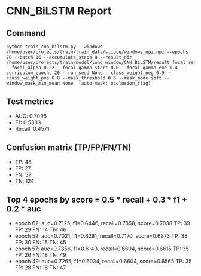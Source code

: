 # CNN_BiLSTM Report

## Command
```
python train_cnn_bilstm.py --windows /home/user/projects/train/train_data/slipce/windows_npz.npz --epochs 70 --batch 16 --accumulate_steps 8 --result_dir /home/user/projects/train/model/long_window/CNN_BiLSTM/result_focal_refine/cw07_fg01 --focal_alpha 0.22 --focal_gamma_start 0.0 --focal_gamma_end 1.4 --curriculum_epochs 20 --run_seed None --class_weight_neg 0.9 --class_weight_pos 0.8 --mask_threshold 0.6 --mask_mode soft --window_mask_min_mean None  [auto-mask: occlusion_flag]
```

## Test metrics
- AUC: 0.7098
- F1: 0.5333
- Recall: 0.4571
## Confusion matrix (TP/FP/FN/TN)
- TP: 48
- FP: 27
- FN: 57
- TN: 124

## Top 4 epochs by score = 0.5 * recall + 0.3 * f1 + 0.2 * auc
- epoch 62: auc=0.7125, f1=0.6446, recall=0.7358, score=0.7038  TP: 39 FP: 29 FN: 14 TN: 46
- epoch 52: auc=0.7021, f1=0.6281, recall=0.7170, score=0.6873  TP: 38 FP: 30 FN: 15 TN: 45
- epoch 57: auc=0.7356, f1=0.6140, recall=0.6604, score=0.6615  TP: 35 FP: 26 FN: 18 TN: 49
- epoch 49: auc=0.7265, f1=0.6034, recall=0.6604, score=0.6565  TP: 35 FP: 28 FN: 18 TN: 47
